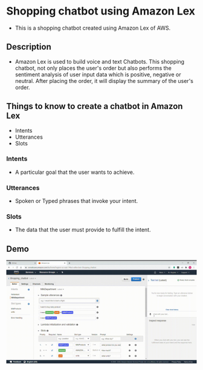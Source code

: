 # Shopping chatbot using Amazon Lex
+ This is a shopping chatbot created using Amazon Lex of AWS.

## Description 
+ Amazon Lex is used to build voice and text Chatbots. This shopping chatbot, not only places the user's order but also performs the sentiment analysis of user input data which is positive, negative or neutral. After placing the order, it will display the summary of the user's order.

## Things to know to create a chatbot in Amazon Lex
+ Intents
+ Utterances
+ Slots

### Intents
+ A particular goal that the user wants to achieve.
### Utterances
+ Spoken or Typed phrases that invoke your intent.
### Slots
+ The data that the user must provide to fulfill the intent.

## Demo
![](Amazon-Lex.gif)


